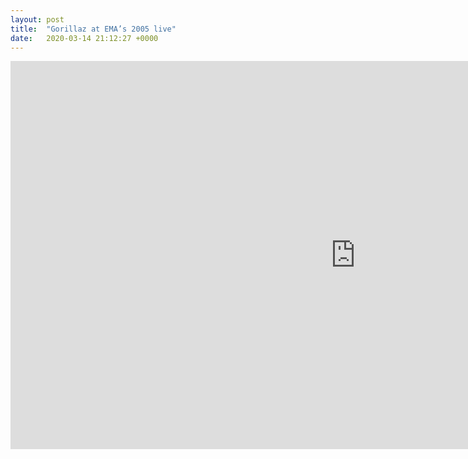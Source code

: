 ```yaml
---
layout: post
title:  "Gorillaz at EMA’s 2005 live"
date:   2020-03-14 21:12:27 +0000
---
```

<div class="u-embedded-media">
  <iframe width="1104" height="621" class="u-no-margin" src="https://www.youtube.com/embed/Kwgu8r2hX0w" frameborder="0" allow="accelerometer; autoplay; encrypted-media; gyroscope; picture-in-picture" allowfullscreen></iframe>
</div>
